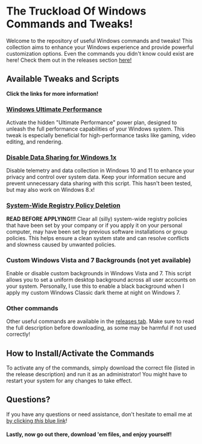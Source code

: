 # The Truckload Of Windows Commands and Tweaks!

Welcome to the repository of useful Windows commands and tweaks! This collection aims to enhance your Windows experience and provide powerful customization options. Even the commands you didn't know could exist are here! Check them out in the releases section [here!](https://github.com/Micxster/Useful-Windows-Commands/releases)

## Available Tweaks and Scripts
**Click the links for more information!**

### [Windows Ultimate Performance](https://github.com/MX-Mic/Windows-Commands/releases/tag/UP)

Activate the hidden "Ultimate Performance" power plan, designed to unleash the full performance capabilities of your Windows system. This tweak is especially beneficial for high-performance tasks like gaming, video editing, and rendering.

### [Disable Data Sharing for Windows 1x](https://github.com/MX-Mic/Windows-Commands/releases/tag/Telemetry)

Disable telemetry and data collection in Windows 10 and 11 to enhance your privacy and control over system data. Keep your information secure and prevent unnecessary data sharing with this script. This hasn't been tested, but may also work on Windows 8.x!

### [System-Wide Registry Policy Deletion](https://github.com/MX-Mic/Windows-Commands/releases/tag/Policies)

**READ BEFORE APPLYING!!!** Clear all (silly) system-wide registry policies that have been set by your company or if you apply it on your personal computer, may have been set by previous software installations or group policies. This helps ensure a clean system state and can resolve conflicts and slowness caused by unwanted policies.

### Custom Windows Vista and 7 Backgrounds (not yet available)

Enable or disable custom backgrounds in Windows Vista and 7. This script allows you to set a uniform desktop background across all user accounts on your system. Personally, I use this to enable a black background when I apply my custom Windows Classic dark theme at night on Windows 7.

### Other commands
Other useful commands are available in the [releases tab](https://github.com/MX-Mic/Windows-Commands/releases). Make sure to read the full description before downloading, as some may be harmful if not used correctly!

## How to Install/Activate the Commands

To activate any of the commands, simply download the correct file (listed in the release description) and run it as an administrator! You might have to restart your system for any changes to take effect.

## Questions?

If you have any questions or need assistance, don't hesitate to email me at [by clicking *this* blue link](mailto:micxsterbusiness@gmail.com)!

#### Lastly, now go out there, download 'em files, and enjoy yourself!
